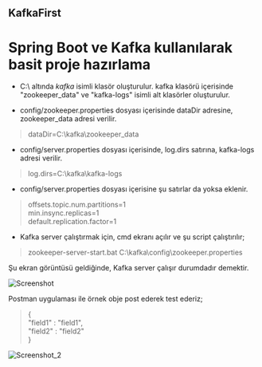 ## KafkaFirst
# Spring Boot ve Kafka kullanılarak basit proje hazırlama


* C:\ altında _kafka_ isimli klasör oluşturulur. 
kafka klasörü içerisinde "zookeeper_data" ve "kafka-logs" isimli alt klasörler oluşturulur.

* config/zookeeper.properties dosyası içerisinde dataDir adresine, zookeeper_data adresi verilir.
>dataDir=C:\kafka\zookeeper_data


* config/server.properties dosyası içerisinde, log.dirs satırına, kafka-logs adresi verilir.
>log.dirs=C:\kafka\kafka-logs

* config/server.properties dosyası içerisine şu satırlar da yoksa eklenir.

> offsets.topic.num.partitions=1  
min.insync.replicas=1  
default.replication.factor=1  
>

* Kafka server çalıştırmak için, cmd ekranı açılır ve şu script çalıştırılır;
>zookeeper-server-start.bat C:\kafka\config\zookeeper.properties

Şu ekran görüntüsü geldiğinde, Kafka server çalışır durumdadır demektir.

![Screenshot](https://user-images.githubusercontent.com/7340804/66754064-d1e17280-ee9d-11e9-852a-fb30792b95e9.png)


Postman uygulaması ile örnek obje post ederek test ederiz;

> {  
>	"field1" : "field1",  
>	"field2" : "field2"  
> }  

![Screenshot_2](https://user-images.githubusercontent.com/7340804/66754232-33a1dc80-ee9e-11e9-80f6-a61ed23c87f6.png)
